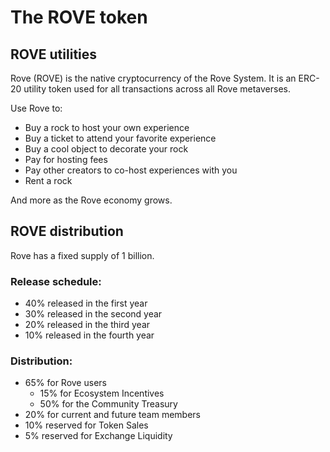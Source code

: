 # The ROVE token

## ROVE utilities

Rove (ROVE) is the native cryptocurrency of the Rove System. It is an ERC-20 utility token used for all transactions across all Rove metaverses.

Use Rove to:

* Buy a rock to host your own experience&#x20;
* Buy a ticket to attend your favorite experience&#x20;
* Buy a cool object to decorate your rock&#x20;
* Pay for hosting fees&#x20;
* Pay other creators to co-host experiences with you&#x20;
* Rent a rock

And more as the Rove economy grows.

## ROVE distribution

Rove has a fixed supply of 1 billion.

### Release schedule:

* 40% released in the first year&#x20;
* 30% released in the second year&#x20;
* 20% released in the third year&#x20;
* 10% released in the fourth year

### Distribution:

* 65% for Rove users&#x20;
  * 15% for Ecosystem Incentives
  * 50% for the Community Treasury&#x20;
* 20% for current and future team members&#x20;
* 10% reserved for Token Sales&#x20;
* 5% reserved for Exchange Liquidity

